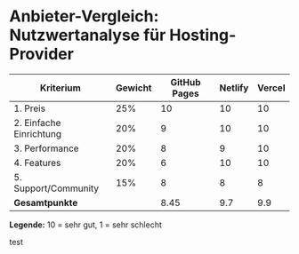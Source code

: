 # Anbieter-Vergleich: Nutzwertanalyse für Hosting-Provider

| Kriterium                | Gewicht | GitHub Pages | Netlify | Vercel |
|--------------------------|---------|--------------|---------|--------|
| 1. Preis                 |   25%   |    10        |   10    |   10   |
| 2. Einfache Einrichtung  |   20%   |     9        |   10    |   10   |
| 3. Performance           |   20%   |     8        |    9    |   10   |
| 4. Features              |   20%   |     6        |   10    |   10   |
| 5. Support/Community     |   15%   |     8        |    8    |    8   |
| **Gesamtpunkte**         |         | 8.45         | 9.7     | 9.9    |

**Legende:** 10 = sehr gut, 1 = sehr schlecht

test